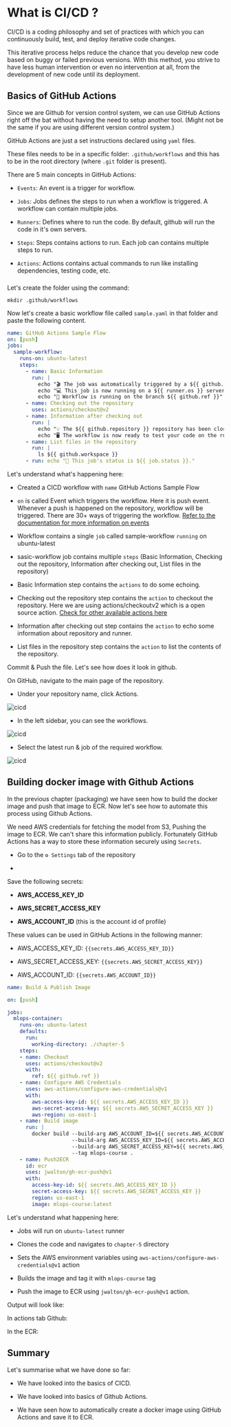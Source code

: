 # What is CI/CD ?

CI/CD is a coding philosophy and set of practices with which you can continuously build, test, and deploy iterative code changes.

This iterative process helps reduce the chance that you develop new code based on buggy or failed previous versions. With this method, you strive to have less human intervention or even no intervention at all, from the development of new code until its deployment.


## Basics of GitHub Actions


Since we are Github for version control system, we can use GitHub Actions right off the bat without having the need to setup another tool. (Might not be the same if you are using different version control system.)

GitHub Actions are just a set instructions declared using `yaml` files.

These files needs to be in a specific folder: `.github/workflows` and this has to be in the root directory (where `.git` folder is present).

There are 5 main concepts in GitHub Actions:

- `Events`: An event is a trigger for workflow.

- `Jobs`: Jobs defines the steps to run when a workflow is triggered. A workflow can contain multiple jobs.

- `Runners`: Defines where to run the code. By default, github will run the code in it's own servers.

- `Steps`: Steps contains actions to run. Each job can contains multiple steps to run.

- `Actions`: Actions contains actual commands to run like installing dependencies, testing code, etc.


### 

Let's create the folder using the command:

```shell
mkdir .github/workflows
```

Now let's create a basic workflow file called `sample.yaml` in that folder and paste the following content.

```yml
name: GitHub Actions Sample Flow
on: [push]
jobs:
  sample-workflow:
    runs-on: ubuntu-latest
    steps:
      - name: Basic Information
        run: |
          echo "🎬 The job was automatically triggered by a ${{ github.event_name }} event."
          echo "💻 This job is now running on a ${{ runner.os }} server hosted by GitHub!"
          echo "🎋 Workflow is running on the branch ${{ github.ref }}"
      - name: Checking out the repository
        uses: actions/checkout@v2
      - name: Information after checking out
        run: |
          echo "💡 The ${{ github.repository }} repository has been cloned to the runner."
          echo "🖥️ The workflow is now ready to test your code on the runner."
      - name: List files in the repository
        run: |
          ls ${{ github.workspace }}
      - run: echo "🍏 This job's status is ${{ job.status }}."
```

Let's understand what's happening here:

- Created a CICD workflow with `name` GitHub Actions Sample Flow

- `on` is called Event which triggers the workflow. Here it is push event. Whenever a push is happened on the repository, workflow will be triggered. There are 30+ ways of triggering the workflow. [Refer to the documentation for more information on events](https://docs.github.com/en/actions/using-workflows/events-that-trigger-workflows)

- Workflow contains a single `job` called sample-workflow `running` on ubuntu-latest

- sasic-workflow job contains multiple `steps` (Basic Information, Checking out the repository, Information after checking out, List files in the repository)

- Basic Information step contains the `actions` to do some echoing.

- Checking out the repository step contains the `action` to checkout the repository. Here we are using actions/checkoutv2 which is a open source action. [Check for other available actions here](https://github.com/marketplace?type=actions)

- Information after checking out step contains the `action` to echo some information about repository and runner.

- List files in the repository step contains the `action` to list the contents of the repository.

Commit & Push the file. Let's see how does it look in github.

On GitHub, navigate to the main page of the repository.

- Under your repository name, click Actions.

![cicd](../images/chapter-5/cicd_1.png)

- In the left sidebar, you can see the workflows.

![cicd](../images/chapter-5/cicd_2.png)

- Select the latest run & job of the required workflow.

![cicd](../images/chapter-5/cicd_3.png)

## Building docker image with Github Actions

In the previous chapter (packaging) we have seen how to build the docker image and push that image to ECR. Now let's see how to automate this process using Github Actions.

We need AWS credentials for fetching the model from S3, Pushing the image to ECR. We can't share this information publicly. Fortunately GitHub Actions has a way to store these information securely using `Secrets`.

- Go to the `⚙️ Settings` tab of the repository

-

Save the following secrets:

- **AWS_ACCESS_KEY_ID**

- **AWS_SECRET_ACCESS_KEY**

- **AWS_ACCOUNT_ID** (this is the account id of profile)

These values can be used in GitHub Actions in the following manner:

- AWS_ACCESS_KEY_ID: `{{secrets.AWS_ACCESS_KEY_ID}}`

- AWS_SECRET_ACCESS_KEY: `{{secrets.AWS_SECRET_ACCESS_KEY}}`

- AWS_ACCOUNT_ID: `{{secrets.AWS_ACCOUNT_ID}}`

```yml
name: Build & Publish Image

on: [push]

jobs:
  mlops-container:
    runs-on: ubuntu-latest
    defaults:
      run:
        working-directory: ./chapter-5
    steps:
    - name: Checkout
      uses: actions/checkout@v2
      with:
        ref: ${{ github.ref }}
    - name: Configure AWS Credentials
      uses: aws-actions/configure-aws-credentials@v1
      with:
        aws-access-key-id: ${{ secrets.AWS_ACCESS_KEY_ID }}
        aws-secret-access-key: ${{ secrets.AWS_SECRET_ACCESS_KEY }}
        aws-region: us-east-1
    - name: Build image
      run: |
        docker build --build-arg AWS_ACCOUNT_ID=${{ secrets.AWS_ACCOUNT_ID }} \
                     --build-arg AWS_ACCESS_KEY_ID=${{ secrets.AWS_ACCESS_KEY_ID }} \
                     --build-arg AWS_SECRET_ACCESS_KEY=${{ secrets.AWS_SECRET_ACCESS_KEY }} \
                     --tag mlops-course .
    - name: Push2ECR
      id: ecr
      uses: jwalton/gh-ecr-push@v1
      with:
        access-key-id: ${{ secrets.AWS_ACCESS_KEY_ID }}
        secret-access-key: ${{ secrets.AWS_SECRET_ACCESS_KEY }}
        region: us-east-1
        image: mlops-course:latest
```

Let's understand what happening here:

- Jobs will run on `ubuntu-latest` runner

- Clones the code and navigates to `chapter-5` directory

- Sets the AWS environment variables using `aws-actions/configure-aws-credentials@v1` action

- Builds the image and tag it with `mlops-course` tag

- Push the image to ECR using `jwalton/gh-ecr-push@v1` action.

Output will look like:

In actions tab Github:

In the ECR:

## Summary

Let's summarise what we have done so far:

- We have looked into the basics of CICD.

- We have looked into basics of Github Actions.

- We have seen how to automatically create a docker image using GitHub Actions and save it to ECR.
